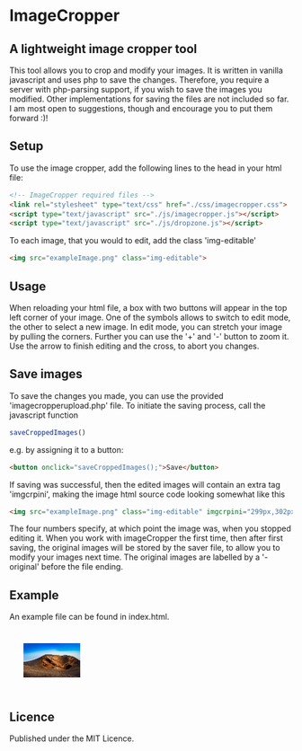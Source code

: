 # ImageCropper
## A lightweight image cropper tool
This tool allows you to crop and modify your images. It is written in vanilla javascript and uses php to save the changes. Therefore, you require a server with php-parsing support, if you wish to save the images you modified. Other implementations for saving the files are not included so far. I am most open to suggestions, though and encourage you to put them forward :)!

## Setup
To use the image cropper, add the following lines to the head in your html file:
```html     
<!-- ImageCropper required files -->
<link rel="stylesheet" type="text/css" href="./css/imagecropper.css">
<script type="text/javascript" src="./js/imagecropper.js"></script>
<script type="text/javascript" src="./js/dropzone.js"></script>
```
To each image, that you would to edit, add the class 'img-editable'
```html
<img src="exampleImage.png" class="img-editable">
```

## Usage
When reloading your html file, a box with two buttons will appear in the top left corner of your image. One of the symbols allows to switch to edit mode, the other to select a new image. In edit mode, you can stretch your image by pulling the corners. Further you can use the '+' and '-' button to zoom it. Use the arrow to finish editing and the cross, to abort you changes.

## Save images
To save the changes you made, you can use the provided 'imagecropperupload.php' file. To initiate the saving process, call the javascript function
```javascript
saveCroppedImages()
```
e.g. by assigning it to a button:
```html
<button onclick="saveCroppedImages();">Save</button>
```
If saving was successful, then the edited images will contain an extra tag 'imgcrpini', making the image html source code looking somewhat like this
```html
<img src="exampleImage.png" class="img-editable" imgcrpini="299px,302px,-68px,-23px">
```
The four numbers specify, at which point the image was, when you stopped editing it. When you work with imageCropper the first time, then after first saving, the original images will be stored by the saver file, to allow you to modify your images next time. The original images are labelled by a '-original' before the file ending.

## Example
An example file can be found in index.html.

<!-- ImageCropper required files -->
<link rel="stylesheet" type="text/css" href="./css/imagecropper.css">
<script type="text/javascript" src="./js/imagecropper.js"></script>
<script type="text/javascript" src="./js/dropzone.js"></script>
<img src="./exampleImages/mountain2.jpg" class="img-editable mountain2image" imgcrpini="608.95px, 361px, -79px, -77px" style="padding: 5%; width: 20%;">


## Licence
Published under the MIT Licence.
